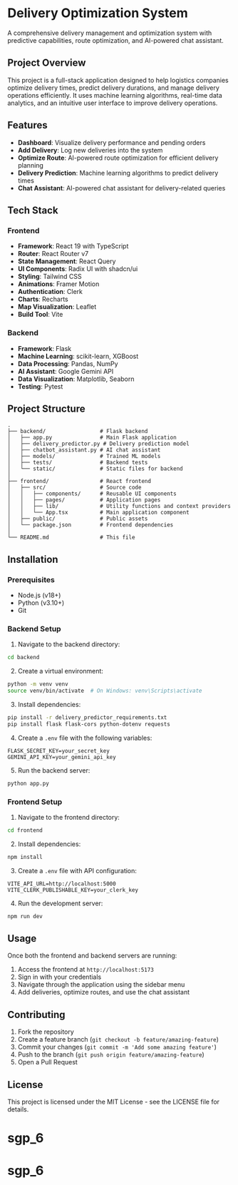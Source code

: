 # Delivery Optimization System

A comprehensive delivery management and optimization system with predictive capabilities, route optimization, and AI-powered chat assistant.

## Project Overview

This project is a full-stack application designed to help logistics companies optimize delivery times, predict delivery durations, and manage delivery operations efficiently. It uses machine learning algorithms, real-time data analytics, and an intuitive user interface to improve delivery operations.

## Features

- **Dashboard**: Visualize delivery performance and pending orders
- **Add Delivery**: Log new deliveries into the system
- **Optimize Route**: AI-powered route optimization for efficient delivery planning
- **Delivery Prediction**: Machine learning algorithms to predict delivery times
- **Chat Assistant**: AI-powered chat assistant for delivery-related queries

## Tech Stack

### Frontend

- **Framework**: React 19 with TypeScript
- **Router**: React Router v7
- **State Management**: React Query
- **UI Components**: Radix UI with shadcn/ui
- **Styling**: Tailwind CSS
- **Animations**: Framer Motion
- **Authentication**: Clerk
- **Charts**: Recharts
- **Map Visualization**: Leaflet
- **Build Tool**: Vite

### Backend

- **Framework**: Flask
- **Machine Learning**: scikit-learn, XGBoost
- **Data Processing**: Pandas, NumPy
- **AI Assistant**: Google Gemini API
- **Data Visualization**: Matplotlib, Seaborn
- **Testing**: Pytest

## Project Structure

```
.
├── backend/                 # Flask backend
│   ├── app.py               # Main Flask application
│   ├── delivery_predictor.py # Delivery prediction model
│   ├── chatbot_assistant.py # AI chat assistant
│   ├── models/              # Trained ML models
│   ├── tests/               # Backend tests
│   └── static/              # Static files for backend
│
├── frontend/                # React frontend
│   ├── src/                 # Source code
│   │   ├── components/      # Reusable UI components
│   │   ├── pages/           # Application pages
│   │   ├── lib/             # Utility functions and context providers
│   │   └── App.tsx          # Main application component
│   ├── public/              # Public assets
│   └── package.json         # Frontend dependencies
│
└── README.md                # This file
```

## Installation

### Prerequisites

- Node.js (v18+)
- Python (v3.10+)
- Git

### Backend Setup

1. Navigate to the backend directory:

```bash
cd backend
```

2. Create a virtual environment:

```bash
python -m venv venv
source venv/bin/activate  # On Windows: venv\Scripts\activate
```

3. Install dependencies:

```bash
pip install -r delivery_predictor_requirements.txt
pip install flask flask-cors python-dotenv requests
```

4. Create a `.env` file with the following variables:

```
FLASK_SECRET_KEY=your_secret_key
GEMINI_API_KEY=your_gemini_api_key
```

5. Run the backend server:

```bash
python app.py
```

### Frontend Setup

1. Navigate to the frontend directory:

```bash
cd frontend
```

2. Install dependencies:

```bash
npm install
```

3. Create a `.env` file with API configuration:

```
VITE_API_URL=http://localhost:5000
VITE_CLERK_PUBLISHABLE_KEY=your_clerk_key
```

4. Run the development server:

```bash
npm run dev
```

## Usage

Once both the frontend and backend servers are running:

1. Access the frontend at `http://localhost:5173`
2. Sign in with your credentials
3. Navigate through the application using the sidebar menu
4. Add deliveries, optimize routes, and use the chat assistant

## Contributing

1. Fork the repository
2. Create a feature branch (`git checkout -b feature/amazing-feature`)
3. Commit your changes (`git commit -m 'Add some amazing feature'`)
4. Push to the branch (`git push origin feature/amazing-feature`)
5. Open a Pull Request

## License

This project is licensed under the MIT License - see the LICENSE file for details.
# sgp_6
# sgp_6
